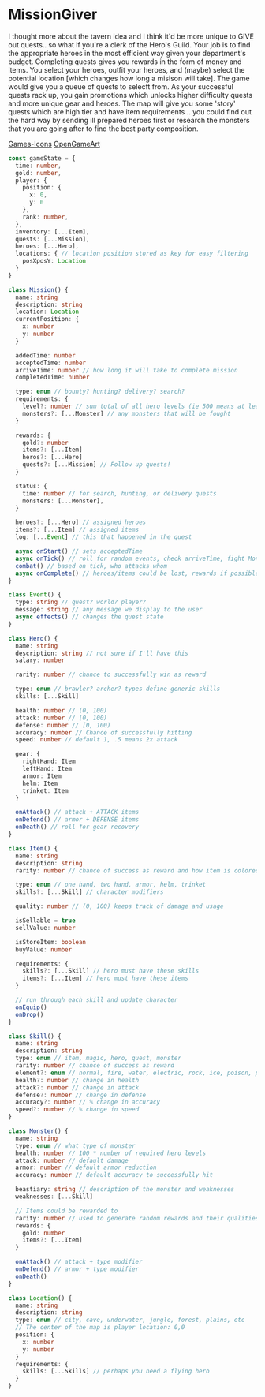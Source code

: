 # MissionGiver

I thought more about the tavern idea and I think it'd be more unique to GIVE out quests.. so what if you're a clerk of the Hero's Guild. Your job is to find the appropriate heroes in the most efficient way given your department's budget. Completing quests gives you rewards in the form of money and items. You select your heroes, outfit your heroes, and (maybe) select the potential location [which changes how long a misison will take].
The game would give you a queue of quests to selecft from. As your successful quests rack up, you gain promotions which unlocks higher difficulty quests and more unique gear and heroes.
The map will give you some 'story' quests which are high tier and have item requirements .. you could find out the hard way by sending ill prepared heroes first or research the monsters that you are going after to find the best party composition.

[Games-Icons](https://game-icons.net/)
[OpenGameArt](https://opengameart.org)


```typescript
const gameState = {
  time: number,
  gold: number,
  player: {
    position: {
      x: 0,
      y: 0
    },
    rank: number,
  },
  inventory: [...Item],
  quests: [...Mission],
  heroes: [...Hero],
  locations: { // location position stored as key for easy filtering
    posXposY: Location
  }
}
```

```typescript
class Mission() {
  name: string
  description: string
  location: Location
  currentPosition: {
    x: number
    y: number
  }

  addedTime: number
  acceptedTime: number
  arriveTime: number // how long it will take to complete mission
  completedTime: number

  type: enum // bounty? hunting? delivery? search?
  requirements: {
    level?: number // sum total of all hero levels (ie 500 means at least 5 heroes at 100 level)
    monsters?: [...Monster] // any monsters that will be fought
  }

  rewards: {
    gold?: number
    items?: [...Item]
    heros?: [...Hero]
    quests?: [...Mission] // Follow up quests!
  }

  status: {
    time: number // for search, hunting, or delivery quests
    monsters: [...Monster],
  }

  heroes?: [...Hero] // assigned heroes
  items?: [...Item] // assigned items
  log: [...Event] // this that happened in the quest

  async onStart() // sets acceptedTime
  async onTick() // roll for random events, check arriveTime, fight Monsters
  combat() // based on tick, who attacks whom
  async onComplete() // heroes/items could be lost, rewards if possible
}

class Event() {
  type: string // quest? world? player?
  message: string // any message we display to the user
  async effects() // changes the quest state
}
```

```typescript
class Hero() {
  name: string
  description: string // not sure if I'll have this
  salary: number

  rarity: number // chance to successfully win as reward

  type: enum // brawler? archer? types define generic skills
  skills: [...Skill]

  health: number // (0, 100)
  attack: number // [0, 100)
  defense: number // [0, 100)
  accuracy: number // Chance of successfully hitting
  speed: number // default 1, .5 means 2x attack

  gear: {
    rightHand: Item
    leftHand: Item
    armor: Item
    helm: Item
    trinket: Item
  }

  onAttack() // attack + ATTACK items
  onDefend() // armor + DEFENSE items
  onDeath() // roll for gear recovery
}

class Item() {
  name: string
  description: string
  rarity: number // chance of success as reward and how item is colored

  type: enum // one hand, two hand, armor, helm, trinket
  skills?: [...Skill] // character modifiers

  quality: number // (0, 100) keeps track of damage and usage

  isSellable = true
  sellValue: number

  isStoreItem: boolean
  buyValue: number

  requirements: {
    skills?: [...Skill] // hero must have these skills
    items?: [...Item] // hero must have these items
  }

  // run through each skill and update character
  onEquip()
  onDrop()
}

class Skill() {
  name: string
  description: string
  type: enum // item, magic, hero, quest, monster
  rarity: number // chance of success as reward
  element?: enum // normal, fire, water, electric, rock, ice, poison, psychic, ghost, dark
  health?: number // change in health
  attack?: number // change in attack
  defense?: number // change in defense
  accuracy?: number // % change in accuracy
  speed?: number // % change in speed
}

class Monster() {
  name: string
  type: enum // what type of monster
  health: number // 100 * number of required hero levels
  attack: number // default damage
  armor: number // default armor reduction
  accuracy: number // default accuracy to successfully hit

  beastiary: string // description of the monster and weaknesses
  weaknesses: [...Skill]

  // Items could be rewarded to
  rarity: number // used to generate random rewards and their qualities onDeath
  rewards: {
    gold: number
    items?: [...Item]
  }

  onAttack() // attack + type modifier
  onDefend() // armor + type modifier
  onDeath()
}

class Location() {
  name: string
  description: string
  type: enum // city, cave, underwater, jungle, forest, plains, etc
  // The center of the map is player location: 0,0
  position: {
    x: number
    y: number
  }
  requirements: {
    skills: [...Skills] // perhaps you need a flying hero
  }
}
```
